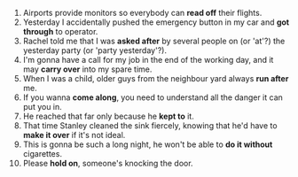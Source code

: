 1. Airports provide monitors so everybody can **read off** their flights.
2. Yesterday I accidentally pushed the emergency button in my car and **got through** to operator.
3. Rachel told me that I was **asked after** by several people on (or 'at'?) the yesterday party (or 'party yesterday'?).
4. I'm gonna have a call for my job in the end of the working day, and it may **carry over** into my spare time.
5. When I was a child, older guys from the neighbour yard always **run after** me.
6. If you wanna **come along**, you need to understand all the danger it can put you in.
7. He reached that far only because he **kept to** it.
8. That time Stanley cleaned the sink fiercely, knowing that he'd have to **make it over** if it's not ideal.
9. This is gonna be such a long night, he won't be able to **do it without** cigarettes.
10. Please **hold on**, someone's knocking the door.